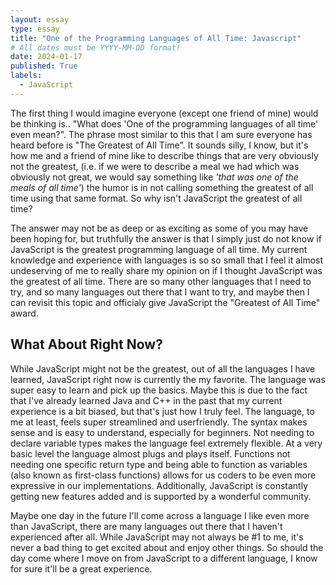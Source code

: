 ```yaml
---
layout: essay
type: essay
title: "One of the Programming Languages of All Time: Javascript"
# All dates must be YYYY-MM-DD format!
date: 2024-01-17
published: True
labels:
  - JavaScript
---
```


The first thing I would imagine everyone (except one friend of mine) would be thinking is.. "What does 'One of the programming languages of all time' even mean?". The phrase most similar to this that I am sure everyone has heard before is "The Greatest of All Time". It sounds silly, I know, but it's how me and a friend of mine like to describe things that are very obviously not the greatest, (i.e. if we were to describe a meal we had which was obviously not great, we would say something like *'that was one of the meals of all time'*) the humor is in not calling something the greatest of all time using that same format. So why isn't JavaScript the greatest of all time?

The answer may not be as deep or as exciting as some of you may have been hoping for, but truthfully the answer is that I simply just do not know if JavaScript is the greatest programming language of all time. My current knowledge and experience with languages is so so small that I feel it almost undeserving of me to really share my opinion on if I thought JavaScript was the greatest of all time. There are so many other languages that I need to try, and so many languages out there that I want to try, and maybe then I can revisit this topic and officialy give JavaScript the "Greatest of All Time" award. 

## What About Right Now?

While JavaScript might not be the greatest, out of all the languages I have learned, JavaScript right now is currently the my favorite. The language was super easy to learn and pick up the basics. Maybe this is due to the fact that I've already learned Java and C++ in the past that my current experience is a bit biased, but that's just how I truly feel. The language, to me at least, feels super streamlined and userfriendly. The syntax makes sense and is easy to understand, especially for beginners. Not needing to declare variable types makes the language feel extremely flexible. At a very basic level the language almost plugs and plays itself. Functions not needing one specific return type and being able to function as variables (also known as first-class functions) allows for us coders to be even more expressive in our implementations. Additionally, JavaScript is constantly getting new features added and is supported by a wonderful community.

Maybe one day in the future I'll come across a language I like even more than JavaScript, there are many languages out there that I haven't experienced after all. While JavaScript may not always be #1 to me, it's never a bad thing to get excited about and enjoy other things. So should the day come where I move on from JavaScript to a different language, I know for sure it'll be a great experience.
